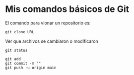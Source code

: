 # Mis comandos básicos de Git

El comando para vlonar un repositorio es:

```
git clone URL
```

Ver que archivos se cambiaron o modificaron

```
git status
```



```
git add .
git commit -m ""
git push -u origin main
```